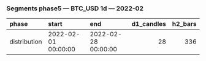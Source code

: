 ### Segments phase5 — BTC_USD 1d — 2022-02

| phase        | start               | end                 |   d1_candles |   h2_bars |
|:-------------|:--------------------|:--------------------|-------------:|----------:|
| distribution | 2022-02-01 00:00:00 | 2022-02-28 00:00:00 |           28 |       336 |